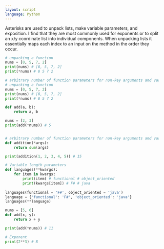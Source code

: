 ```yaml
---
layout: script
language: Python
---
```


Asterisks are used to unpack lists, make variable parameters, and exposition. I find that they are most commonly used for exponents or to split an x/y coordinate list into individual components. When unpacking lists it essentially maps each index to an input on the method in the order they occur.

```python
# unpacking a function
nums = [0, 5, 7, 2]
print(nums) # [0, 5, 7, 2]
print(*nums) # 0 5 7 2

# arbitrary number of function parameters for non-key arguments and variable-length argument lists
# unpacking a function
nums = [0, 5, 7, 2]
print(nums) # [0, 5, 7, 2]
print(*nums) # 0 5 7 2

def add(a, b):
    return a, b

nums = [2, 3]
print(add(*nums)) # 5


# arbitrary number of function parameters for non-key arguments and variable-length argument lists
def addition(*args):
    return sum(args)

print(addition(1, 2, 3, 4, 5)) # 15

# Variable length parameters
def languages(**kwargs):
    for item in kwargs:
        print(item) # functional # object_oriented
        print(kwargs[item]) # F# # java
        
languages(functional = 'F#', object_oriented = 'java')
language = {'functional': 'F#', 'object_oriented': 'java'}
languages(**language)

nums = [5, 6]
def add(x, y):
    return x + y

print(add(*nums)) # 11

# Exponent
print(2**3) # 8
```